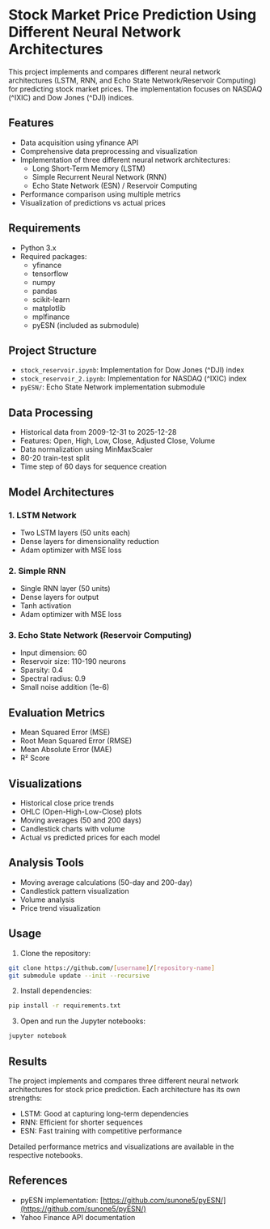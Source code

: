 # Stock Market Price Prediction Using Different Neural Network Architectures

This project implements and compares different neural network architectures (LSTM, RNN, and Echo State Network/Reservoir Computing) for predicting stock market prices. The implementation focuses on NASDAQ (^IXIC) and Dow Jones (^DJI) indices.

## Features

- Data acquisition using yfinance API
- Comprehensive data preprocessing and visualization
- Implementation of three different neural network architectures:
  - Long Short-Term Memory (LSTM)
  - Simple Recurrent Neural Network (RNN)
  - Echo State Network (ESN) / Reservoir Computing
- Performance comparison using multiple metrics
- Visualization of predictions vs actual prices

## Requirements

- Python 3.x
- Required packages:
  - yfinance
  - tensorflow
  - numpy
  - pandas
  - scikit-learn
  - matplotlib
  - mplfinance
  - pyESN (included as submodule)

## Project Structure

- `stock_reservoir.ipynb`: Implementation for Dow Jones (^DJI) index
- `stock_reservoir_2.ipynb`: Implementation for NASDAQ (^IXIC) index
- `pyESN/`: Echo State Network implementation submodule

## Data Processing

- Historical data from 2009-12-31 to 2025-12-28
- Features: Open, High, Low, Close, Adjusted Close, Volume
- Data normalization using MinMaxScaler
- 80-20 train-test split
- Time step of 60 days for sequence creation

## Model Architectures

### 1. LSTM Network
- Two LSTM layers (50 units each)
- Dense layers for dimensionality reduction
- Adam optimizer with MSE loss

### 2. Simple RNN
- Single RNN layer (50 units)
- Dense layers for output
- Tanh activation
- Adam optimizer with MSE loss

### 3. Echo State Network (Reservoir Computing)
- Input dimension: 60
- Reservoir size: 110-190 neurons
- Sparsity: 0.4
- Spectral radius: 0.9
- Small noise addition (1e-6)

## Evaluation Metrics

- Mean Squared Error (MSE)
- Root Mean Squared Error (RMSE)
- Mean Absolute Error (MAE)
- R² Score

## Visualizations

- Historical close price trends
- OHLC (Open-High-Low-Close) plots
- Moving averages (50 and 200 days)
- Candlestick charts with volume
- Actual vs predicted prices for each model

## Analysis Tools

- Moving average calculations (50-day and 200-day)
- Candlestick pattern visualization
- Volume analysis
- Price trend visualization

## Usage

1. Clone the repository:
```bash
git clone https://github.com/[username]/[repository-name]
git submodule update --init --recursive
```

2. Install dependencies:
```bash
pip install -r requirements.txt
```

3. Open and run the Jupyter notebooks:
```bash
jupyter notebook
```

## Results

The project implements and compares three different neural network architectures for stock price prediction. Each architecture has its own strengths:

- LSTM: Good at capturing long-term dependencies
- RNN: Efficient for shorter sequences
- ESN: Fast training with competitive performance

Detailed performance metrics and visualizations are available in the respective notebooks.

## References

- pyESN implementation: [https://github.com/sunone5/pyESN/](https://github.com/sunone5/pyESN/)
- Yahoo Finance API documentation